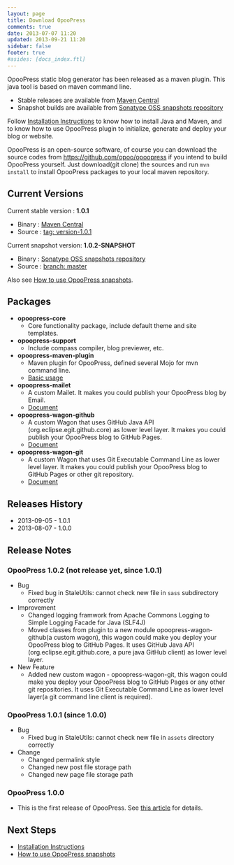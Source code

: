 ```yaml
---
layout: page
title: Download OpooPress
comments: true
date: 2013-07-07 11:20
updated: 2013-09-21 11:20
sidebar: false
footer: true
#asides: [docs_index.ftl]
---
```


OpooPress static blog generator has been released as a maven plugin. This java tool is based on maven command line. 
- Stable releases are available from [Maven Central][mc]
- Snapshot builds are available from [Sonatype OSS snapshots repository][oss]

Follow [Installation Instructions](../docs/installation/) to know how to install Java and Maven, and to know how to use OpooPress plugin to initialize, generate and deploy your blog or website.


OpooPress is an open-source software, of course you can download the source codes from <https://github.com/opoo/opoopress> if you intend to build OpooPress yourself. Just download(git clone) the sources and run `mvn install` to install OpooPress packages to your local maven repository.


## Current Versions

Current stable version : **1.0.1**
- Binary : [Maven Central][mc]
- Source : [tag: version-1.0.1](https://github.com/opoo/opoopress/tree/version-1.0.1)

Current snapshot version: **1.0.2-SNAPSHOT**
- Binary : [Sonatype OSS snapshots repository][oss102]
- Source : [branch: master](https://github.com/opoo/opoopress)

<div class="note info">
  <p>Also see <a href="../faqs/how-to-use-opoopress-snapshots/">How to use OpooPress snapshots</a>.</p>
</div>

## Packages
- **opoopress-core**
	- Core functionality package, include default theme and site templates.
- **opoopress-support**
	- Include compass compiler, blog previewer, etc.
- **opoopress-maven-plugin**
	- Maven plugin for OpooPress, defined several Mojo for mvn command line.
	- [Basic usage](../docs/usage/)
- **opoopress-mailet**
	- A custom Mailet. It makes you could publish your OpooPress blog by Email.
	- [Document](../docs/mailet/)
- **opoopress-wagon-github**
	- A custom Wagon that uses GitHub Java API (org.eclipse.egit.github.core) as lower level layer. It makes you could publish your OpooPress blog to GitHub Pages.
	- [Document](../docs/github-pages/#opoopress-wagon-github)
- **opoopress-wagon-git**
	- A custom Wagon that uses Git Executable Command Line as lower level layer. It makes you could publish your OpooPress blog to GitHub Pages or other git repository.
	- [Document](../docs/github-pages/#opoopress-wagon-git)

## Releases History
* 2013-09-05 - 1.0.1 
* 2013-08-07 - 1.0.0


## Release Notes

### OpooPress 1.0.2 (not release yet, since 1.0.1)

- Bug
	- Fixed bug in StaleUtils: cannot check new file in `sass` subdirectory correctly
- Improvement
	- Changed logging framwork from Apache Commons Logging to Simple Logging Facade for Java (SLF4J)
	- Moved classes from plugin to a new module opoopress-wagon-github(a custom wagon), this wagon could make you deploy your OpooPress blog to GitHub Pages. It uses GitHub Java API (org.eclipse.egit.github.core, a pure java GitHub client) as lower level layer.
- New Feature
	- Added new custom wagon - opoopress-wagon-git, this wagon could make you deploy your OpooPress blog to GitHub Pages or any other git repositories. It uses Git Executable Command Line as lower level layer(a git command line client is required).

### OpooPress 1.0.1 (since 1.0.0)
- Bug
	- Fixed bug in StaleUtils: cannot check new file in `assets` directory correctly
- Change
	- Changed permalink style
	- Changed new post file storage path
	- Changed new page file storage path

### OpooPress 1.0.0
- This is the first release of OpooPress. See [this article](../article/opoopress-1.0.0-has-been-released/) for details.


## Next Steps
- [Installation Instructions](../docs/installation/)
- [How to use OpooPress snapshots](../faqs/how-to-use-opoopress-snapshots/)

[mc]: http://search.maven.org/#search%7Cga%7C1%7Corg.opoo.press "OpooPress from Maven Central"
[oss]: https://oss.sonatype.org/index.html#nexus-search;quick~org.opoo.press "OpooPress snapshots from Sonatype OSS snapshots repository"
[oss102]: https://oss.sonatype.org/content/repositories/snapshots/org/opoo/press/maven/plugins/opoopress-maven-plugin/1.0.2-SNAPSHOT/ "OpooPress 1.0.2-SNAPSHOT from Sonatype OSS snapshots repository"